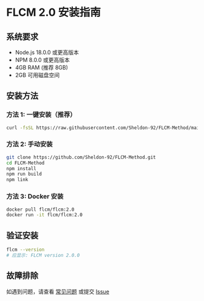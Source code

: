 # FLCM 2.0 安装指南

## 系统要求
- Node.js 18.0.0 或更高版本
- NPM 8.0.0 或更高版本
- 4GB RAM (推荐 8GB)
- 2GB 可用磁盘空间

## 安装方法

### 方法 1: 一键安装（推荐）
```bash
curl -fsSL https://raw.githubusercontent.com/Sheldon-92/FLCM-Method/main/install.sh | bash
```

### 方法 2: 手动安装
```bash
git clone https://github.com/Sheldon-92/FLCM-Method.git
cd FLCM-Method
npm install
npm run build
npm link
```

### 方法 3: Docker 安装
```bash
docker pull flcm/flcm:2.0
docker run -it flcm/flcm:2.0
```

## 验证安装
```bash
flcm --version
# 应显示: FLCM version 2.0.0
```

## 故障排除
如遇到问题，请查看 [常见问题](./user-guide/faq.md) 或提交 [Issue](https://github.com/Sheldon-92/FLCM-Method/issues)

